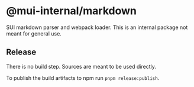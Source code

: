 # @mui-internal/markdown

SUI markdown parser and webpack loader.
This is an internal package not meant for general use.

## Release

There is no build step.
Sources are meant to be used directly.

To publish the build artifacts to npm run `pnpm release:publish`.

